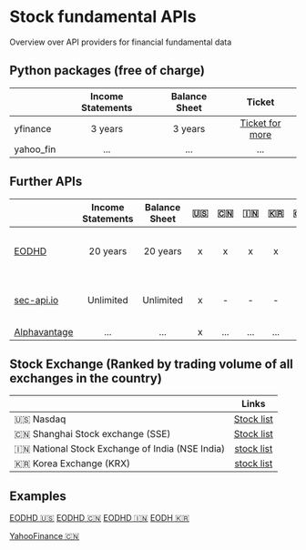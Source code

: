 # Stock fundamental APIs
Overview over API providers for financial fundamental data

## Python packages (free of charge)
|              | Income Statements | Balance Sheet | Ticket |
| :---         |     :---:      |     :---:     | :---: |
| yfinance     | 3 years     | 3 years      |  [Ticket for more](https://github.com/ranaroussi/yfinance/issues/1747) |
| yahoo_fin     | ...       |   ...     | ...  |



## Further APIs
|              | Income Statements | Balance Sheet | :us: | :cn: | :india: | :kr: | :uk: | :hong_kong: | :eu: | :canada: | :jp: | Costs |
| :---         |     :---:      |     :---:     | :---: |  :---: |  :---: |  :---: |  :---: |  :---: |  :---: |  :---: |  :---: |  :---: |
| [EODHD](eodhd.com)     | 20 years     | 20 years     | x | x | x | x |  x |  x | x | x | x | 50 EUR / month (fundamentals only) |
| [sec-api.io](sec-api.io)     | Unlimited     | Unlimited  | x  | - | - | - | - |  - | - | - | - |  after 100 free calls, 49 USD - 55 USD / month |
| [Alphavantage](alphavantage.com)     | ...     | ...     | x | ... | ... | ... |  ... |  ... | ... | ... |  ... |



## Stock Exchange (Ranked by trading volume of all exchanges in the country)
|              | Links |
| :---         |     :---:      |
| :us: Nasdaq | [Stock list](https://www.nasdaq.com/market-activity/stocks/screener) |
| :cn: Shanghai Stock exchange (SSE) | [Stock list](https://english.sse.com.cn/markets/equities/overview) |
| :india: National Stock Exchange of India (NSE India)| [stock list](https://www.nseindia.com/market-data/live-equity-market) |
| :kr: Korea Exchange (KRX) | [stock list](http://data.krx.co.kr/contents/MDC/MDI/mdiLoader/index.cmd?menuId=MDC0301) |

## Examples

[EODHD :us:](https://eodhd.com/financial-summary/AAPL.US)
[EODHD :cn:](https://eodhd.com/financial-summary/600000.SHG)
[EODHD :india:](https://eodhd.com/financial-summary/TATASTEEL.NSE)
[EODH :kr:](https://eodhd.com/financial-summary/005930.KO)

[YahooFinance :cn:](https://finance.yahoo.com/quote/600000.SS)
